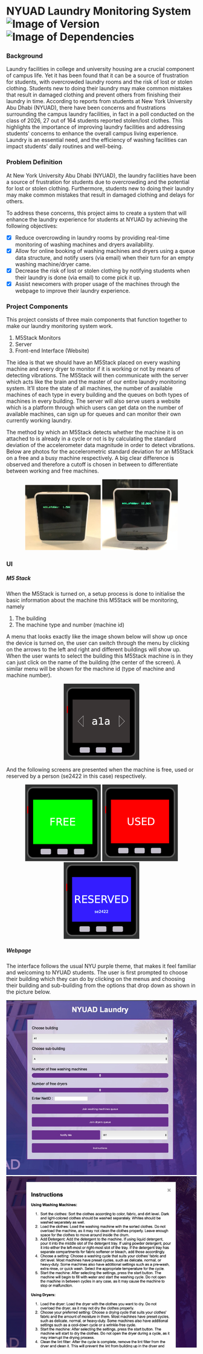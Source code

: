 # NYUAD Laundry Monitoring System &nbsp; ![Image of Version](https://img.shields.io/badge/version-v1.0-green) ![Image of Dependencies](https://img.shields.io/badge/dependencies-up%20to%20date-brightgreen)

### Background

Laundry facilities in college and university housing are a crucial component of campus life. Yet it has been found that it can be a source of frustration for students, with overcrowded laundry rooms and the risk of lost or stolen clothing. Students new to doing their laundry may make common mistakes that result in damaged clothing and prevent others from finishing their laundry in time. According to reports from students at New York University Abu Dhabi (NYUAD), there have been concerns and frustrations surrounding the campus laundry facilities, in fact in a poll conducted on the class of 2026, 27 out of 164 students reported stolen/lost clothes. This highlights the importance of improving laundry facilities and addressing students' concerns to enhance the overall campus living experience. Laundry is an essential need, and the efficiency of washing facilities can impact students' daily routines and well-being.

### Problem Definition

At New York University Abu Dhabi (NYUAD), the laundry facilities have been a source of
frustration for students due to overcrowding and the potential for lost or stolen clothing.
Furthermore, students new to doing their laundry may make common mistakes that result in
damaged clothing and delays for others.

To address these concerns, this project aims to create a system that will enhance the laundry
experience for students at NYUAD by achieving the following objectives:

- [x] Reduce overcrowding in laundry rooms by providing real-time monitoring of washing
machines and dryers availability.
- [x] Allow for online booking of washing machines and dryers using a queue data structure,
and notify users (via email) when their turn for an empty washing machine/dryer came.
- [x] Decrease the risk of lost or stolen clothing by notifying students when their laundry is
done (via email) to come pick it up.
- [x] Assist newcomers with proper usage of the machines through the webpage to improve their
laundry experience.

### Project Components

This project consists of three main components that function together to make our laundry monitoring system work.

1. M5Stack Monitors
2. Server
3. Front-end Interface (Website)

The idea is that we should have an M5Stack placed on every washing machine and every dryer to monitor if it is working or not by means of detecting vibrations. The M5Stack will then communicate with the server which acts like the brain and the master of our entire laundry monitoring system. It’ll store the state of all machines, the number of available machines of each type in every building and the queues on both types of machines in every building. The server will also serve users a website which is a platform through which users can get data on the number of available machines, can sign up for queues and can monitor their own currently working laundry.

The method by which an M5Stack detects whether the machine it is on attached to is already in a cycle or not is by calculating the standard deviation of the accelerometer data magnitude in order to detect vibrations. Below are photos for the accelerometric standard deviation for an M5Stack on a free and a busy machine respectively. A big clear difference is observed and therefore a cutoff is chosen in between to differentiate between working and free machines.

<p style="text-align: center;">
  <img src="./assets/free_stddev_m5_stack.png" alt="free standard deviation m5stack" width="200" />
  <img src="./assets/used_stddev_m5_stack.png" alt="used standard deviation m5stack" width="200" /> 
</p>

### UI

##### M5 Stack

When the M5Stack is turned on, a setup process is done to initialise the basic information about the machine this M5Stack will be monitoring, namely

1. The building
2. The machine type and number (machine id)

A menu that looks exactly like the image shown below will show up once the device is turned on, the user can switch through the menu by clicking on the arrows to the left and right and different buildings will show up. When the user wants to select the building this M5Stack machine is in they can just click on the name of the building (the center of the screen). A similar menu will be shown for the machine id (type of machine and machine number).

<p style="text-align: center;">
  <img src="./assets/m5_stack_menu.png" alt="M5 Stack Menu" width="200" />
</p>

And the following screens are presented when the machine is free, used or reserved by a person (se2422 in this case) respectively.

<p style="text-align: center;">
  <img src="./assets/free_m5_stack.png" alt="free m5stack" width="200" />
  <img src="./assets/used_m5_stack.png" alt="used m5stack" width="200" /> 
  <img src="./assets/reserved_m5_stack.png" alt="reserved m5stack for se2422" width="200" />
</p>

##### Webpage

The interface follows the usual NYU purple theme, that makes it feel familiar and welcoming to NYUAD students. The user is first prompted to choose their building which they can do by clicking on the menus and choosing their building and sub-building from the options that drop down as shown in the picture below.

![Main Page](./assets/main_page.png)
![Instructions Page](./assets/instructions_page.png)
